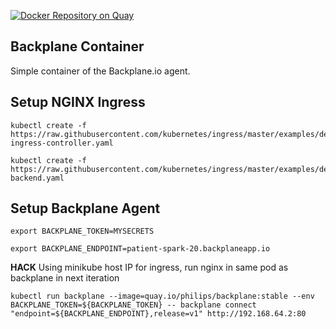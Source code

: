 [![Docker Repository on Quay](https://quay.io/repository/philips/backplane/status?token=07f34193-a8a3-4486-b445-cce4a9a2a2b6 "Docker Repository on Quay")](https://quay.io/repository/philips/backplane)<Paste>

## Backplane Container

Simple container of the Backplane.io agent.

## Setup NGINX Ingress


```
kubectl create -f https://raw.githubusercontent.com/kubernetes/ingress/master/examples/deployment/nginx/nginx-ingress-controller.yaml
```

```
kubectl create -f https://raw.githubusercontent.com/kubernetes/ingress/master/examples/deployment/nginx/default-backend.yaml
```

## Setup Backplane Agent

```
export BACKPLANE_TOKEN=MYSECRETS
```

```
export BACKPLANE_ENDPOINT=patient-spark-20.backplaneapp.io
```

**HACK** Using minikube host IP for ingress, run nginx in same pod as backplane in next iteration

```
kubectl run backplane --image=quay.io/philips/backplane:stable --env BACKPLANE_TOKEN=${BACKPLANE_TOKEN} -- backplane connect  "endpoint=${BACKPLANE_ENDPOINT},release=v1" http://192.168.64.2:80
```

